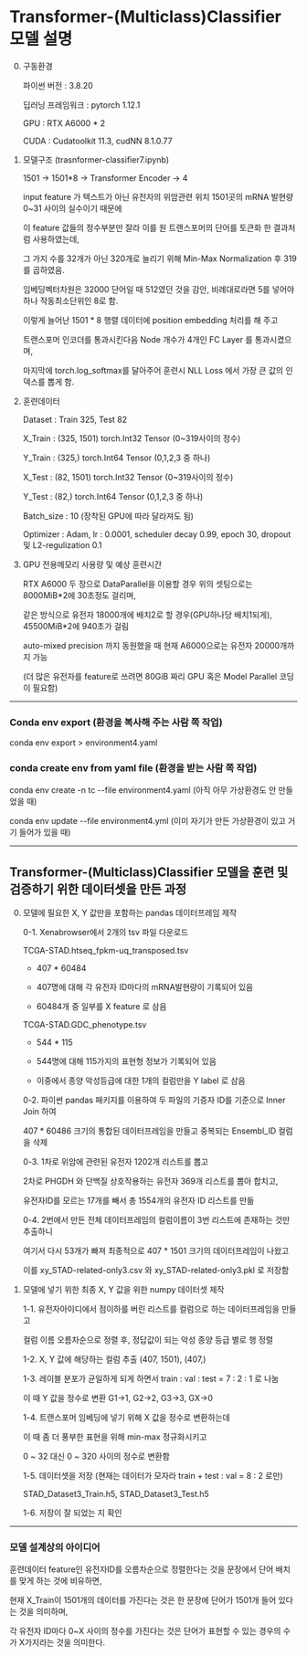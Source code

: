 # Transformer-(Multiclass)Classifier 모델 설명

0. 구동환경

   파이썬 버전 : 3.8.20

   딥러닝 프레임워크 : pytorch 1.12.1

   GPU : RTX A6000 * 2

   CUDA : Cudatoolkit 11.3, cudNN 8.1.0.77

1. 모델구조 (trasnformer-classifier7.ipynb)
   
   1501 -> 1501*8 -> Transformer Encoder -> 4  

   input feature 가 텍스트가 아닌 유전자의 위암관련 위치 1501곳의 mRNA 발현량 0~31 사이의 실수이기 때문에

   이 feature 값들의 정수부분만 잘라 이를 원 트랜스포머의 단어를 토큰화 한 결과처럼 사용하였는데,

   그 가지 수를 32개가 아닌 320개로 늘리기 위해 Min-Max Normalization 후 319를 곱하였음.

   임베딩벡터차원은 32000 단어일 때 512였던 것을 감안, 비례대로라면 5를 넣어야 하나 작동최소단위인 8로 함.  

   이렇게 늘어난 1501 * 8 행렬 데이터에 position embedding 처리를 해 주고

   트랜스포머 인코더를 통과시킨다음 Node 개수가 4개인 FC Layer 를 통과시켰으며,

   마지막에 torch.log_softmax를 달아주어 훈련시 NLL Loss 에서 가장 큰 값의 인덱스를 뽑게 함. 

2. 훈련데이터

   Dataset : Train 325, Test 82

   X_Train : (325, 1501) torch.Int32 Tensor (0~319사이의 정수)

   Y_Train : (325,) torch.Int64 Tensor (0,1,2,3 중 하나)

   X_Test : (82, 1501) torch.Int32 Tensor (0~319사이의 정수)

   Y_Test : (82,) torch.Int64 Tensor (0,1,2,3 중 하나)

   Batch_size : 10 (장착된 GPU에 따라 달라져도 됨)

   Optimizer : Adam, lr : 0.0001, scheduler decay 0.99, epoch 30, dropout 및 L2-regulization 0.1

3. GPU 전용메모리 사용량 및 예상 훈련시간
   
   RTX A6000 두 장으로 DataParallel을 이용할 경우 위의 셋팅으로는 8000MiB*2에 30초정도 걸리며, 

   같은 방식으로 유전자 18000개에 배치2로 할 경우(GPU하나당 배치1되게), 45500MiB*2에 940초가 걸림

   auto-mixed precision 까지 동원했을 때 현재 A6000으로는 유전자 20000개까지 가능

   (더 많은 유전자를 feature로 쓰려면 80GiB 짜리 GPU 혹은 Model Parallel 코딩이 필요함)      

---------------------------------------------------------------------------------------------------

### Conda env export (환경을 복사해 주는 사람 쪽 작업)

conda env export > environment4.yaml

### conda create env from yaml file (환경을 받는 사람 쪽 작업)

conda env create -n tc --file environment4.yaml (아직 아무 가상환경도 안 만들었을 때)

conda env update --file environment4.yml (이미 자기가 만든 가상환경이 있고 거기 들어가 있을 때)

--------------------------------------------------------------------------------------

## Transformer-(Multiclass)Classifier 모델을 훈련 및 검증하기 위한 데이터셋을 만든 과정

0. 모델에 필요한 X, Y 값만을 포함하는 pandas 데이터프레임 제작

   0-1. Xenabrowser에서 2개의 tsv 파일 다운로드

      TCGA-STAD.htseq_fpkm-uq_transposed.tsv 

      - 407 * 60484

      - 407명에 대해 각 유전자 ID마다의 mRNA발현량이 기록되어 있음

      - 60484개 중 일부를 X feature 로 삼음

      TCGA-STAD.GDC_phenotype.tsv

      - 544 * 115

      - 544명에 대해 115가지의 표현형 정보가 기록되어 있음

      - 이중에서 종양 악성등급에 대한 1개의 컬럼만을 Y label 로 삼음

   0-2. 파이썬 pandas 패키지를 이용하여 두 파일의 기증자 ID를 기준으로 Inner Join 하여 

      407 * 60486 크기의 통합된 데이터프레임을 만들고 중복되는 Ensembl_ID 컬럼을 삭제

   0-3. 1차로 위암에 관련된 유전자 1202개 리스트를 뽑고

      2차로 PHGDH 와 단백질 상호작용하는 유전자 369개 리스트를 뽑아 합치고,

      유전자ID를 모르는 17개를 빼서 총 1554개의 유전자 ID 리스트를 만듦

   0-4. 2번에서 만든 전체 데이터프레임의 컬럼이름이 3번 리스트에 존재하는 것만 추출하니

      여기서 다시 53개가 빠져 최종적으로 407 * 1501 크기의 데이터프레임이 나왔고

      이를 xy_STAD-related-only3.csv 와 xy_STAD-related-only3.pkl 로 저장함


1. 모델에 넣기 위한 최종 X, Y 값을 위한 numpy 데이터셋 제작 

   1-1. 유전자아이디에서 점이하를 버린 리스트를 컬럼으로 하는 데이터프레임을 만들고

      컬럼 이름 오름차순으로 정렬 후, 정답값이 되는 악성 종양 등급 별로 행 정렬

   1-2. X, Y 값에 해당하는 컬럼 추출 (407, 1501), (407,)

   1-3. 레이블 분포가 균일하게 되게 하면서 train : val : test = 7 : 2 : 1 로 나눔

      이 때 Y 값을 정수로 변환 G1->1, G2->2, G3->3, GX->0

   1-4. 트랜스포머 임베딩에 넣기 위해 X 값을 정수로 변환하는데  

      이 때 좀 더 풍부한 표현을 위해 min-max 정규화시키고 

      0 ~ 32 대신 0 ~ 320 사이의 정수로 변환함

   1-5. 데이터셋을 저장 (현재는 데이터가 모자라 train + test : val = 8 : 2 로만) 

      STAD_Dataset3_Train.h5, STAD_Dataset3_Test.h5

   1-6. 저장이 잘 되었는 지 확인

--------------------------------------------------------------------------------

### 모델 설계상의 아이디어
 
훈련데이터 feature인 유전자ID를 오름차순으로 정렬한다는 것을 문장에서 단어 배치를 맞게 하는 것에 비유하면,

현재 X_Train이 1501개의 데이터를 가진다는 것은 한 문장에 단어가 1501개 들어 있다는 것을 의미하며,

각 유전자 ID마다 0~X 사이의 정수를 가진다는 것은 단어가 표현할 수 있는 경우의 수가 X가지라는 것을 의미한다.

